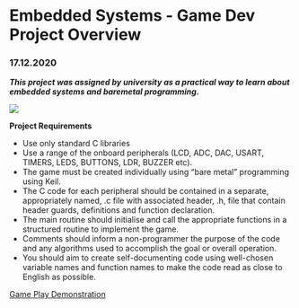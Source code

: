 <h1> Embedded Systems - Game Dev Project Overview </h1>

<h3> 17.12.2020 </h3>

_**This project was assigned by university as a practical way to learn about embedded systems and baremetal programming.**_

![](https://lh3.googleusercontent.com/ZHMNtIaDIp6K9ZNjEs6-WoG8fwhuA2PlHe3IUs4uy2KwswU0GUrm_YwjkY0g9pADt8wCqnPeFVVaj1dGiKKnCmm0SpZFc71Dz2xiGHVIeopb-fLvTq64dqL7jWJedqfmACEKoGZ9RVmlVl2b4LlP0ubwlCLj6x8h5U2uxbkPlccRWe16M9bpxd7RuM_oXiHwHc3OvLA0Xio83X6v_TFtcheW6Af17kLR3wR9SRdI7zu1_2tDzbP95HP2XYn8oY00Okd43mlZAAQo9wFpnvUn8kBE5OqY-7i9Rxle_2opTbKDDQkVVI_T3zCLivv3xDL6EFwkevYXdzeplMEomkF1oWX8a4hacOwa57AILlBlMzGU-cNBtmpVGeqZJRBH51Lnw_iEzFWQ66w3H7gZ33lmBPFCwmEoI_We0rhzqwbxPWDeEMIbVG47EBVrUA-sF3oHZBd3pc_09nnhQj7GJ1e75sdGwwHQVwuaMNU-uwEfiA4c-ARc89yQd_Jxm371p0nAiMEeCN2wjpUrkGNNyH7ay4puOTq_qeb4Ey_W8UdzktjlqYReZd04zeYdZeL8eGe1AFXrxZFxllhTq4Ys3Jc01Xnw-Yz1oPpRsLMXXZxV49Mg98V2XWieW48_T12nnOMrvp6qCPVFX7SiNKe_m8Wa5yCf3ULi6IRe2R5oYidv-dfRHSNwGkJvpTn8_oQRWA=w631-h350-no?authuser=0)

**Project Requirements**
* Use only standard C libraries
* Use a range of the onboard peripherals (LCD, ADC, DAC, USART, TIMERS, LEDS, BUTTONS, LDR, BUZZER etc). 
* The game must be created individually using “bare metal” programming using Keil. 
* The C code for each peripheral should be contained in a separate, appropriately named, .c file with associated header, .h, file that contain header guards, definitions and function declaration. 
* The main routine should initialise and call the appropriate functions in a structured routine to implement the game. 
* Comments should inform a non-programmer the purpose of the code and any algorithms used to accomplish the goal or overall operation. 
* You should aim to create self-documenting code using well-chosen variable names and function names to make the code read as close to
English as possible. 

[Game Play Demonstration](https://www.youtube.com/watch?v=1TK3talGWjU&feature=youtu.be&ab_channel=RachelIreland-Jones)
